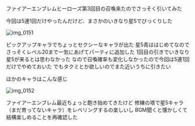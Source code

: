 ファイアーエンブレムヒーローズ第3回目の召喚来たのでさっそく引いてみた

今回は5連1回だけやったんだけど、まさかのいきなり星5でびっくりした

![img_0151](https://noraworld.github.io/box-bulbasaur/2017/03/img_0151.png)

ピックアップキャラでちょっとセクシーなキャラが出た
星5青ははじめてなのでさっそくレベル20まで一気にあげてパーティに追加した
1回目の引きでいきなり星5が来るとは思わなかった
なので召喚確率も変化しなかったので今回は5連1回だけでやめておいた
でもタクミとか欲しいのでまた近いうちに引きたい

ほかのキャラはこんな感じ

![img_0152](https://noraworld.github.io/box-bulbasaur/2017/03/img_0152.png)

ファイアーエンブレム最近ちょっと飽き始めてきたけど
修練の塔で星5キャラ（まだ育ってないキャラ）をレベリングするの楽しいし
BGM聞くと懐かしくて結構楽しめることを再確認した
